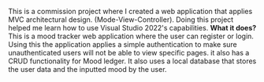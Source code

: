 This is a commission project where I created a web application that applies MVC architectural design. (Mode-View-Controller). 
Doing this project helped me learn how to use Visual Studio 2022's capabilities.
**What it does?**
 This is a mood tracker web application where the user can register or login. Using this the application applies a simple authentication to make sure unauthenticated users will not be able to view specific pages.
it also has a CRUD functionality for Mood ledger. It also uses a local database that stores the user data and the inputted mood by the user.
